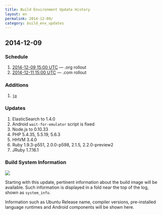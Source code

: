 ```yaml
---
title: Build Environment Update History
layout: en
permalink: 2014-12-09/
category: build_env_updates
---
```


## 2014-12-09

### Schedule

1. [2014-12-09 15:00 UTC](http://everytimezone.com/#2014-12-9,180,cn3) — .org rollout
1. [2014-12-11 15:00 UTC](http://everytimezone.com/#2014-12-10,180,cn3) — .com rollout

### Additions

1. [`jq`](http://stedolan.github.io/jq/)

### Updates

1. ElasticSearch to 1.4.0
1. Android `wait-for-emulator` script is fixed
1. Node.js to 0.10.33
1. PHP 5.4.35, 5.5.19, 5.6.3
1. HHVM 3.4.0
1. Ruby 1.9.3-p551, 2.0.0-p598, 2.1.5, 2.2.0-preview2
1. JRuby 1.7.16.1

### Build System Information

![](https://cloud.githubusercontent.com/assets/25666/5291272/2f7983e0-7b1e-11e4-8868-e02c576310f9.png)

Starting with this update, pertinent information about the build image will be available.
Such information is displayed in a fold near the top of the log, shown as `system_info`.

Information such as Ubuntu Release name, compiler versions, pre-installed
language runtimes and Android components will be shown here.

